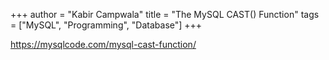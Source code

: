 +++
author = "Kabir Campwala"
title = "The MySQL CAST() Function"
tags = ["MySQL", "Programming", "Database"]
+++

https://mysqlcode.com/mysql-cast-function/
